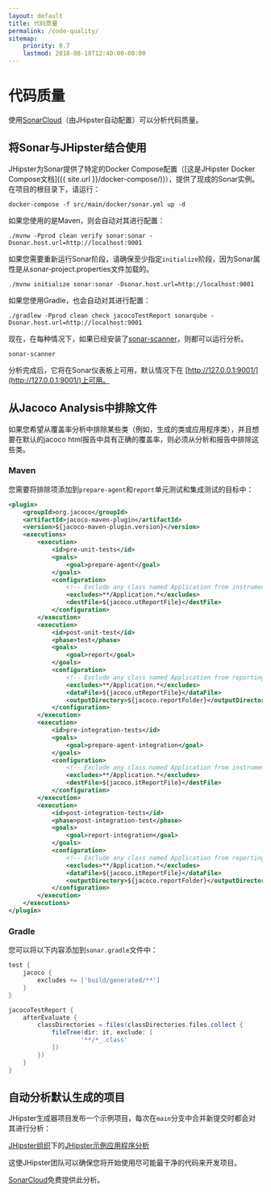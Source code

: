 ```yaml
---
layout: default
title: 代码质量
permalink: /code-quality/
sitemap:
    priority: 0.7
    lastmod: 2018-08-18T12:40:00-00:00
---
```


# <i class="fa fa-diamond"></i> 代码质量

使用[SonarCloud](https://sonarcloud.io)（由JHipster自动配置）可以分析代码质量。

## 将Sonar与JHipster结合使用

JHipster为Sonar提供了特定的Docker Compose配置（[这是JHipster Docker Compose文档]({{ site.url }}/docker-compose/))），提供了现成的Sonar实例。在项目的根目录下，请运行：

    docker-compose -f src/main/docker/sonar.yml up -d

如果您使用的是Maven，则会自动对其进行配置：

    ./mvnw -Pprod clean verify sonar:sonar -Dsonar.host.url=http://localhost:9001

如果您需要重新运行Sonar阶段，请确保至少指定`initialize`阶段，因为Sonar属性是从sonar-project.properties文件加载的。

    ./mvnw initialize sonar:sonar -Dsonar.host.url=http://localhost:9001

如果您使用Gradle，也会自动对其进行配置：

    ./gradlew -Pprod clean check jacocoTestReport sonarqube -Dsonar.host.url=http://localhost:9001

现在，在每种情况下，如果已经安装了[sonar-scanner](https://docs.sonarqube.org/display/SCAN/Analyzing+with+SonarQube+Scanner)，则都可以运行分析。

    sonar-scanner

分析完成后，它将在Sonar仪表板上可用，默认情况下在 [http://127.0.0.1:9001/](http://127.0.0.1:9001/)上可用。

## 从Jacoco Analysis中排除文件

如果您希望从覆盖率分析中排除某些类（例如，生成的类或应用程序类），并且想要在默认的jacoco html报告中具有正确的覆盖率，则必须从分析和报告中排除这些类。

### Maven

您需要将排除项添加到`prepare-agent`和`report`单元测试和集成测试的目标中：

```xml
<plugin>
    <groupId>org.jacoco</groupId>
    <artifactId>jacoco-maven-plugin</artifactId>
    <version>${jacoco-maven-plugin.version}</version>
    <executions>
        <execution>
            <id>pre-unit-tests</id>
            <goals>
                <goal>prepare-agent</goal>
            </goals>
            <configuration>
                <!-- Exclude any class named Application from instrumentation -->
                <excludes>**/Application.*</excludes>
                <destFile>${jacoco.utReportFile}</destFile>
            </configuration>
        </execution>
        <execution>
            <id>post-unit-test</id>
            <phase>test</phase>
            <goals>
                <goal>report</goal>
            </goals>
            <configuration>
                <!-- Exclude any class named Application from reporting-->
                <excludes>**/Application.*</excludes>
                <dataFile>${jacoco.utReportFile}</dataFile>
                <outputDirectory>${jacoco.reportFolder}</outputDirectory>
            </configuration>
        </execution>
        <execution>
            <id>pre-integration-tests</id>
            <goals>
                <goal>prepare-agent-integration</goal>
            </goals>
            <configuration>
                <!-- Exclude any class named Application from instrumentation -->
                <excludes>**/Application.*</excludes>
                <destFile>${jacoco.itReportFile}</destFile>
            </configuration>
        </execution>
        <execution>
            <id>post-integration-tests</id>
            <phase>post-integration-test</phase>
            <goals>
                <goal>report-integration</goal>
            </goals>
            <configuration>
                <!-- Exclude any class named Application from reporting-->
                <excludes>**/Application.*</excludes>
                <dataFile>${jacoco.itReportFile}</dataFile>
                <outputDirectory>${jacoco.reportFolder}</outputDirectory>
            </configuration>
        </execution>
    </executions>
</plugin>
```

### Gradle

您可以将以下内容添加到`sonar.gradle`文件中：

```gradle
test {
    jacoco {
        excludes += ['build/generated/**']
    }
}

jacocoTestReport {
    afterEvaluate {
        classDirectories = files(classDirectories.files.collect {
            fileTree(dir: it, exclude: [
                    '**/*_.class'
            ])
        })
    }
}
```

## 自动分析默认生成的项目

JHipster生成器项目发布一个示例项目，每次在`main`分支中合并新提交时都会对其进行分析：

[JHipster组织](https://sonarcloud.io/organizations/jhipster)下的[JHipster示例应用程序分析](https://sonarcloud.io/dashboard?id=jhipster-sample-application)

这使JHipster团队可以确保您将开始使用尽可能最干净的代码来开发项目。

[SonarCloud](https://sonarcloud.io)免费提供此分析。
